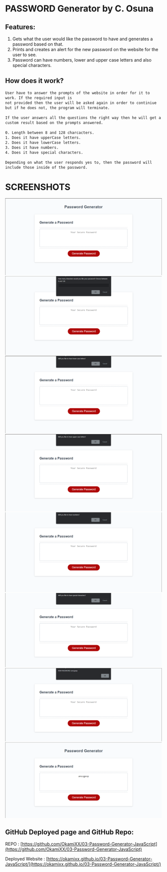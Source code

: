 # PASSWORD Generator by C. Osuna

## Features:

1. Gets what the user would like the password to have and generates a password based on that.
2. Prints and creates an alert for the new password on the website for the user to see.
3. Password can have numbers, lower and upper case letters and also special characters.

## How does it work?

    User have to answer the prompts of the website in order for it to work. If the required input is
    not provided then the user will be asked again in order to continiue but if he does not, the program will terminate.

    If the user answers all the questions the right way then he will get a custom result based on the prompts answered. 

    0. Length between 8 and 128 charcacters.
    1. Does it have upperCase letters.
    2. Does it have lowerCase letters.
    3. Does it have numbers.
    4. Does it have special characters.

    Depending on what the user responds yes to, then the password will include those inside of the password.


# SCREENSHOTS

![alt text](./Img/pass1.png)
![alt text](./Img/pass2.png)
![alt text](./Img/pass3.png)
![alt text](./Img/pass4.png)
![alt text](./Img/pass5.png)
![alt text](./Img/pass6.png)
![alt text](./Img/pass7.png)
![alt text](./Img/pass8.png)

## GitHub Deployed page and GitHub Repo:

REPO : [https://github.com/OkamiXX/03-Password-Generator-JavaScript](https://github.com/OkamiXX/03-Password-Generator-JavaScript)

Deployed Website : [https://okamixx.github.io/03-Password-Generator-JavaScript/](https://okamixx.github.io/03-Password-Generator-JavaScript/)
